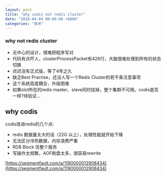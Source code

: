 ```yaml
---
layout: post
title: "why codis not redis cluster"
date: "2018-04-04 00:00:00 +0800"
categories: "技术"
---
```


### why not redis cluster  

- 无中心的设计，很难把程序写对  
- 代码有点吓人，clusterProcessPacket有426行，大脑很难处理到所有的状态切换
- 迟迟没有正式版，等了4年之久
- 缺乏Best Practise，还没人写一个Redis Cluster的若干条注意事项
- 这个系统高度耦合，升级困难  
- 如果slot所在的redis master、slave同时挂掉，整个集群不可用。codis是否一样?待验证...

<!--more-->

## why codis 

codis改进redis的几个点:  

- redis 数据量太大的话（22G 以上），处理性能就开始下降
- 无法区分冷热数据，内存浪费严重
- RDB Block 住整个服务
- 写操作太频繁，AOF刷盘太多，很容易rewrite 

[https://segmentfault.com/a/1190000012908434](https://segmentfault.com/a/1190000012908434)